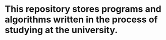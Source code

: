 # This repository stores programs and algorithms written in the process of studying at the university.

